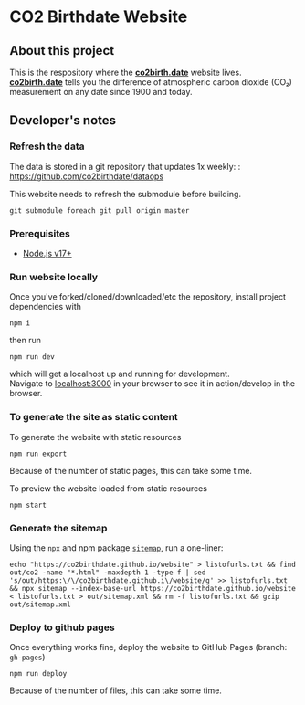 # CO2 Birthdate Website

## About this project

This is the respository where the **[co2birth.date](https://co2birthdate.github.io/website/)** website lives.  
**[co2birth.date](https://co2birthdate.github.io/website/)** tells you the difference of atmospheric carbon dioxide (CO₂) measurement on any date since 1900 and today.

## Developer's notes

### Refresh the data

The data is stored in a git repository that updates 1x weekly: : https://github.com/co2birthdate/dataops

This website needs to refresh the submodule before building.

```
git submodule foreach git pull origin master
```

### Prerequisites

- [Node.js v17+](https://nodejs.org/en/download/current/)

### Run website locally

Once you've forked/cloned/downloaded/etc the repository, install project dependencies with
```
npm i
```
then run
```
npm run dev
```
which will get a localhost up and running for development.  
Navigate to [localhost:3000](http://localhost:3000) in your browser to see it in action/develop in the browser.

### To generate the site as static content

To generate the website with static resources
```
npm run export
```
Because of the number of static pages, this can take some time.

To preview the website loaded from static resources
```
npm start
```

### Generate the sitemap

Using the `npx` and npm package [`sitemap`](https://www.npmjs.com/package/sitemap), run a one-liner:

```
echo "https://co2birthdate.github.io/website" > listofurls.txt && find out/co2 -name "*.html" -maxdepth 1 -type f | sed 's/out/https:\/\/co2birthdate.github.i\/website/g' >> listofurls.txt && npx sitemap --index-base-url https://co2birthdate.github.io/website < listofurls.txt > out/sitemap.xml && rm -f listofurls.txt && gzip out/sitemap.xml
```

### Deploy to github pages

Once everything works fine, deploy the website to GitHub Pages (branch: `gh-pages`)
```
npm run deploy
```
Because of the number of files, this can take some time.
